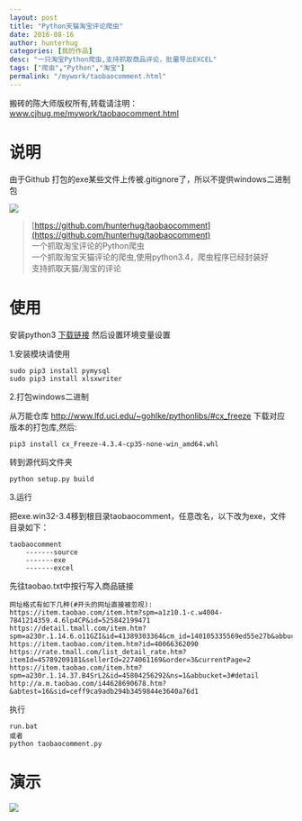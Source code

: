 ```yaml
---
layout: post  
title: "Python天猫淘宝评论爬虫"
date: 2016-08-16
author: hunterhug
categories: [我的作品]
desc: "一只淘宝Python爬虫,支持抓取商品评论，批量导出EXCEL"
tags: ["爬虫","Python","淘宝"]
permalink: "/mywork/taobaocomment.html"
--- 
```


搬砖的陈大师版权所有,转载请注明：www.cjhug.me/mywork/taobaocomment.html

# 说明
由于Github 打包的exe某些文件上传被.gitignore了，所以不提供windows二进制包

<img src='https://raw.githubusercontent.com/hunterhug/taobaocomment/master/seeme0.jpg' />

>[https://github.com/hunterhug/taobaocomment](https://github.com/hunterhug/taobaocomment)<br/>
>一个抓取淘宝评论的Python爬虫<br/>
>一个抓取淘宝天猫评论的爬虫,使用python3.4，爬虫程序已经封装好<br/>
>支持抓取天猫/淘宝的评论

# 使用
安装python3 [下载链接](https://www.python.org/downloads/)  然后设置环境变量设置 

1.安装模块请使用

```
sudo pip3 install pymysql
sudo pip3 install xlsxwriter
```

2.打包windows二进制

从万能仓库 http://www.lfd.uci.edu/~gohlke/pythonlibs/#cx_freeze 下载对应版本的打包库,然后:

```
pip3 install cx_Freeze-4.3.4-cp35-none-win_amd64.whl
```

转到源代码文件夹

```
python setup.py build
```

3.运行

把exe.win32-3.4移到根目录taobaocomment，任意改名，以下改为exe，文件目录如下：

```
taobaocomment
    -------source
    -------exe
    -------excel
```

先往taobao.txt中按行写入商品链接

```
网址格式有如下几种(#开头的网址直接被忽视):
https://item.taobao.com/item.htm?spm=a1z10.1-c.w4004-7841214359.4.6lp4CP&id=525842199471
https://detail.tmall.com/item.htm?spm=a230r.1.14.6.o11GZI&id=41389303364&cm_id=140105335569ed55e27b&abbucket=3
https://item.taobao.com/item.htm?id=40066362090
https://rate.tmall.com/list_detail_rate.htm?itemId=45789209181&sellerId=2274061169&order=3&currentPage=2
https://item.taobao.com/item.htm?spm=a230r.1.14.37.B4SrL2&id=45804256292&ns=1&abbucket=3#detail
http://a.m.taobao.com/i44628690678.htm?&abtest=16&sid=ceff9ca9adb294b3459844e3640a76d1
```

执行
```
run.bat
或者
python taobaocomment.py
```

# 演示
<img src='https://raw.githubusercontent.com/hunterhug/taobaoscrapy/master/seeme1.jpg' />


